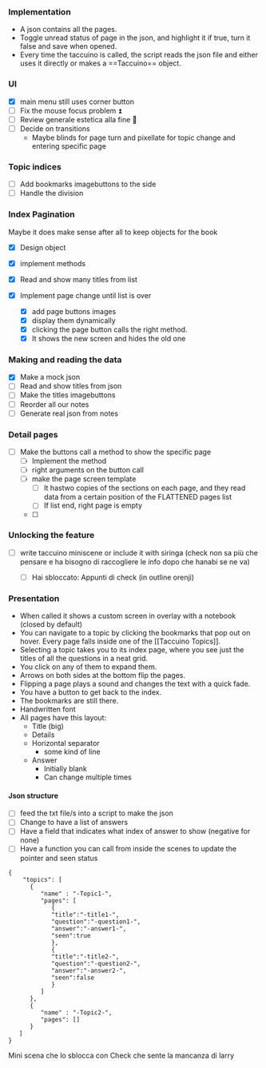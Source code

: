 
### Implementation
- A json contains all the pages.
- Toggle unread status of page in the json, and highlight it if true, turn it false and save when opened.
- Every time the taccuino is called, the script reads the json file and either uses it directly or makes a ==Taccuino== object.

### UI
- [x] main menu still uses corner button
- [ ] Fix the mouse focus problem ⏫ 
- [ ] Review generale estetica alla fine 🔽 
- [ ] Decide on transitions
	- Maybe blinds for page turn and pixellate for topic change and entering specific page

### Topic indices
- [ ] Add bookmarks imagebuttons to the side
- [ ] Handle the division

### Index Pagination
Maybe it does make sense after all to keep objects for the book

- [x] Design object
- [x] implement methods

- [x] Read and show many titles from list
- [x] Implement page change until list is over
	- [x] add page buttons images
	- [x] display them dynamically
	- [x] clicking the page button calls the right method.
	- [x] It shows the new screen and hides the old one
### Making and reading the data
- [x] Make  a mock json
- [ ] Read and show titles from json
- [ ] Make the titles imagebuttons
- [ ] Reorder all our notes
- [ ] Generate real json from notes

### Detail pages
- [ ] Make the buttons call a method to show the specific page
	- [ ] Implement the method
	- [ ] right arguments on the button call
	- [ ] make the page screen template
		- [ ] It hastwo copies of the sections on each page, and they read data from a certain position of the FLATTENED pages list
		- [ ] If list end, right page is empty
	- [ ] 



### Unlocking the feature
- [ ] write taccuino miniscene or include it with siringa (check non sa più che pensare e ha bisogno di raccogliere le info dopo che hanabi se ne va)
	- [ ] Hai sbloccato: Appunti di check (in outline orenji)






### Presentation
- When called it shows a custom screen in overlay with a notebook (closed by default)
- You can navigate to a topic by clicking the bookmarks that pop out on hover. Every page falls inside one of the [[Taccuino Topics]].
- Selecting a topic takes you to its index page, where you see just the titles of all the questions in a neat grid.
- You click on any of them to expand them.
- Arrows on both sides at the bottom flip the pages.
- Flipping a page plays a sound and changes the text with a quick fade.
- You have a button to get back to the index.
- The bookmarks are still there.
- Handwritten font
- All pages have this layout: 
	- Title (big)
	- Details
	- Horizontal separator
		- some kind of line
	- Answer
		- Initially blank
		- Can change multiple times



#### Json structure
- [ ] feed the txt file/s into a script to make the json
- [ ] Change to have a list of answers
- [ ] Have a field that indicates what index of answer to show (negative for none)
- [ ] Have a function you can call from inside the scenes to update the pointer and seen status
```Taccuino
{  
    "topics": [  
      {  
         "name" : "-Topic1-",  
         "pages": [  
            {  
            "title":"-title1-",  
            "question":"-question1-",  
            "answer":"-answer1-",  
            "seen":true  
            },  
            {  
            "title":"-title2-",  
            "question":"-question2-",  
            "answer":"-answer2-",  
            "seen":false  
            }  
         ]  
      },  
      {  
         "name" : "-Topic2-",  
         "pages": []  
      }  
   ]  
}
```



Mini scena che lo sblocca con Check che sente la mancanza di larry


